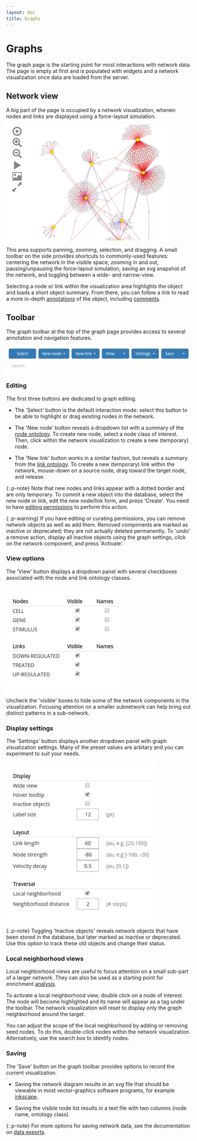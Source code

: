 ```yaml
---
layout: doc
title: Graphs
---
```


# Graphs

The graph page is the starting point for most interactions with network data. The page is empty at first and is populated with widgets and a network visualization once data are loaded from the server.



## Network view

A big part of the page is occupied by a network visualization, wherein nodes and links are displayed using a force-layout simulation. 

![Network example](img/graph_network.jpg)

This area supports panning, zooming, selection, and dragging. A small toolbar on the side provides shortcuts to commonly-used features: centering the network in the visible space, zooming in and out, pausing/unpausing the force-layout simulation, saving an svg snapshot of the network, and toggling between a wide- and narrow-view.

Selecting a node or link within the visualization area highlights the object and loads a short object summary. From there, you can follow a link to read a more in-depth [annotations](annotations.html) of the object, including [comments](comments.html). 



## Toolbar

The graph toolbar at the top of the graph page provides access to several annotation and navigation features.

![Toolbar on graph page](img/graph_toolbar.jpg)



### Editing 

The first three buttons are dedicated to graph editing. 

- The 'Select' button is the default interaction mode: select this button to be able to highlight or drag existing nodes in the network.

- The 'New node' button reveals a dropdown list with a summary of the [node ontology](ontologies.html). To create new node, select a node class of interest. Then, click within the network visualization to create a new (temporary) node.

- The 'New link' button works in a similar fashion, but reveals a summary from the [link ontology](ontologies.html). To create a new (temporary) link within the network, mouse-down on a source node, drag toward the target node, and release. 

{:.p-note}
Note that new nodes and links appear with a dotted border and are only temporary. To commit a new object into the database, select the new node or link, edit the new node/link form, and press 'Create'. You need to have [editing permissions](permissions.html) to perform this action. 

{:.p-warning}
If you have editing or curating permissions, you can remove network objects as well as add them. Removed components are marked as inactive or deprecated; they are not actually deleted permanently. To 'undo' a remove action, display all inactive objects using the graph settings, click on the network component, and press 'Activate'.



### View options

The 'View' button displays a dropdown panel with several checkboxes associated with the node and link ontology classes.

![Graph toolbar view dropdown](img/graph_view.jpg)

Uncheck the 'visible' boxes to hide some of the network components in the visualization. Focusing attention on a smaller subnetwork can help bring out distinct patterns in a sub-network. 



### Display settings

The 'Settings' button displays another dropdown panel with graph visualization settings. Many of the preset values are arbitary and you can experiment to suit your needs.

![Graph toolbar view dropdown](img/graph_settings.jpg)

{:.p-note}
Toggling 'Inactive objects' reveals network objects that have been stored in the database, but later marked as inactive or deprecated. Use this option to track these old objects and change their status.



### Local neighborhood views

Local neighborhood views are useful to focus attention on a small sub-part of a larger network. They can also be used as a starting point for enrichment [analysis](analyses.html). 

To activate a local neighborhood view, double click on a node of interest. The node will become highlighted and its name will appear as a tag under the toolbar. The network visualization will reset to display only the graph neighborhood around the target.

You can adjust the scope of the local neighborhood by adding or removing seed nodes. To do this, double-click nodes within the network visualization. Alternatively, use the search box to identify nodes.


### Saving 

The 'Save' button on the graph toolbar provides options to record the current visualization. 

 - Saving the network diagram results in an svg file that should be viewable in most vector-graphics software programs, for example [inkscape](https://inkscape.org). 

 - Saving the visible node list results in a text file with two columns (node name, ontology class).

{:.p-note}
For more options for saving network data, see the documentation on [data exports](dataexport.html).



